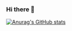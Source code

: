 ### Hi there 👋

[![Anurag's GitHub stats](https://github-readme-stats.vercel.app/api?username=anascheriet&show_icons=true&theme=radical)](https://github.com/anuraghazra/github-readme-stats)


<!--
**anascheriet/anascheriet** is a ✨ _special_ ✨ repository because its `README.md` (this file) appears on your GitHub profile.

Here are some ideas to get you started:

- 🔭 I’m currently working on ...
- 🌱 I’m currently learning ...
- 👯 I’m looking to collaborate on ...
- 🤔 I’m looking for help with ...
- 💬 Ask me about ...
- 📫 How to reach me: ...
- 😄 Pronouns: ...
- ⚡ Fun fact: ...
-->
